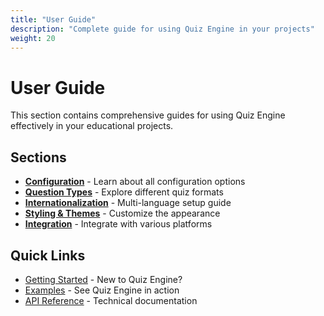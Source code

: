 ```yaml
---
title: "User Guide"
description: "Complete guide for using Quiz Engine in your projects"
weight: 20
---
```


# User Guide

This section contains comprehensive guides for using Quiz Engine effectively in your educational projects.

## Sections

- **[Configuration](/quiz/user-guide/configuration/)** - Learn about all configuration options
- **[Question Types](/quiz/user-guide/question-types/)** - Explore different quiz formats
- **[Internationalization](/quiz/user-guide/i18n/)** - Multi-language setup guide
- **[Styling & Themes](/quiz/user-guide/styling/)** - Customize the appearance
- **[Integration](/quiz/user-guide/integration/)** - Integrate with various platforms

## Quick Links

- [Getting Started](/quiz/getting-started/) - New to Quiz Engine?
- [Examples](/quiz/examples/) - See Quiz Engine in action
- [API Reference](/quiz/developer/api/) - Technical documentation